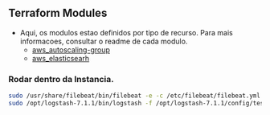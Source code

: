 ## Terraform Modules

* Aqui, os modulos estao definidos por tipo de recurso. Para mais informacoes, consultar o readme de cada modulo.
    * [aws_autoscaling-group](terraform-aws-asg)
    * [aws_elasticsearh](terraform-aws-elasticsearch)





### Rodar dentro da Instancia.

````bash
sudo /usr/share/filebeat/bin/filebeat -e -c /etc/filebeat/filebeat.yml
sudo /opt/logstash-7.1.1/bin/logstash -f /opt/logstash-7.1.1/config/test.conf
````